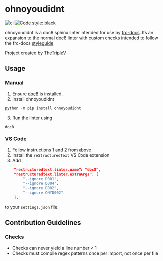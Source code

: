 # ohnoyoudidnt
![ci](https://github.com/wpilibsuite/ohnoyoudidnt/workflows/ci/badge.svg)
[![Code style: black](https://img.shields.io/badge/code%20style-black-000000.svg)](https://github.com/psf/black)

ohnoyoudidnt is a doc8 sphinx linter intended for use by [frc-docs](https://github.com/wpilibsuite/frc-docs). Its an expansion to the normal doc8 linter with custom checks intended to follow the frc-docs [styleguide](https://docs.wpilib.org/en/stable/docs/contributing/style-guide.html)

Project created by [TheTripleV](https://github.com/thetriplev)

## Usage

### Manual

1. Ensure [doc8](https://pypi.org/project/doc8/) is installed.
2. Install ohnoyoudidnt
```python
python -m pip install ohnoyoudidnt
```
3. Run the linter using
```
doc8
```

### VS Code

1. Follow instructions 1 and 2 from above
2. Install the `reStructuredText` VS Code extension
3. Add
```json
    "restructuredtext.linter.name": "doc8",
    "restructuredtext.linter.extraArgs": [
        "--ignore D001",
        "--ignore D004",
        "--ignore D002",
        "--ignore ONYD002"
    ],
```
to your `settings.json` file.

## Contribution Guidelines
### Checks
- Checks can never yield a line number < 1
- Checks must compile regex patterns once per import, not once per file
